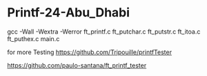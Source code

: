 # Printf-24-Abu_Dhabi

gcc -Wall -Wextra -Werror ft_printf.c ft_putchar.c ft_putstr.c ft_itoa.c ft_puthex.c main.c

for more Testing
https://github.com/Tripouille/printfTester

https://github.com/paulo-santana/ft_printf_tester
